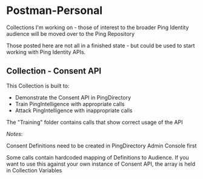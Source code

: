 # Postman-Personal
Collections I'm working on - those of interest to the broader Ping Identity audience will be moved over to the Ping Repository

Those posted here are not all in a finished state - but could be used to start working with Ping Identity APIs.

## Collection - Consent API

This Collection is built to:

* Demonstrate the Consent API in PingDirectory
* Train PingIntelligence with appropriate calls
* Attack PingIntelligence with inappropriate calls

The "Training" folder contains calls that show correct usage of the API

*Notes*: 

Consent Definitions need to be created in PingDirectory Admin Console first

Some calls contain hardcoded mapping of Definitions to Audience. If you want to use this against your own instance of Consent API, the array is held in Collection Variables
